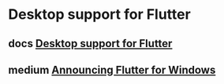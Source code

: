 # Desktop support for Flutter



## docs [Desktop support for Flutter](https://docs.flutter.dev/desktop)



## medium [Announcing Flutter for Windows](https://medium.com/flutter/announcing-flutter-for-windows-6979d0d01fed)

